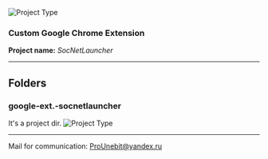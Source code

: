![Project Type](https://image.ibb.co/jivTGT/pic_ext.jpg)

### Custom Google Chrome Extension
**Project name:** *SocNetLauncher*
- - -
## Folders

### google-ext.-socnetlauncher
It's a project dir.
![Project Type](https://preview.ibb.co/mfrkwT/icon_1033_size2.png)
- - -
Mail for communication: <ProUnebit@yandex.ru>
